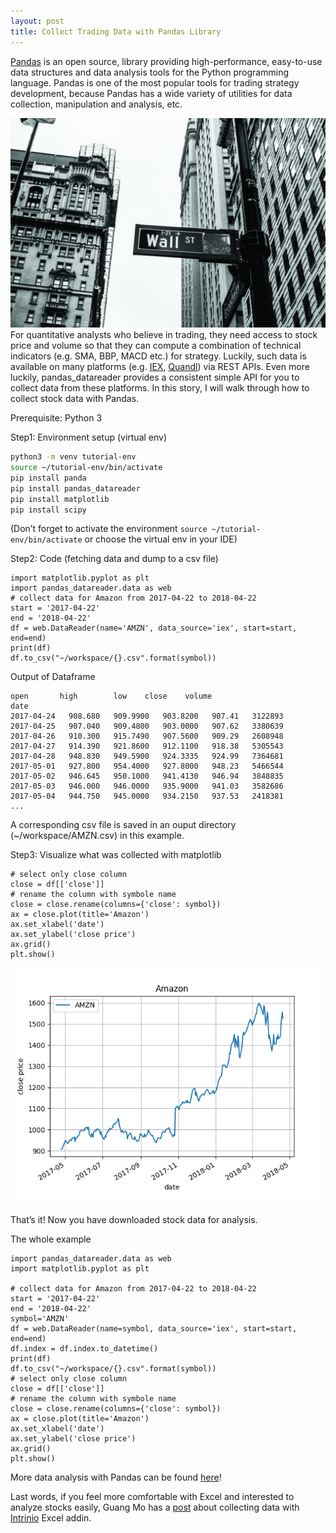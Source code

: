 ```yaml
---
layout: post
title: Collect Trading Data with Pandas Library
---
```


[Pandas](https://pandas.pydata.org/) is an open source, library providing high-performance, easy-to-use data structures and data analysis tools for the Python programming language. Pandas is one of the most popular tools for trading strategy development, because Pandas has a wide variety of utilities for data collection, manipulation and analysis, etc.

![header](/images/collect-header.jpeg)
For quantitative analysts who believe in trading, they need access to stock price and volume so that they can compute a combination of technical indicators (e.g. SMA, BBP, MACD etc.) for strategy. Luckily, such data is available on many platforms (e.g. [IEX](https://iextrading.com/developer/), [Quandl](https://www.quandl.com/)) via REST APIs. Even more luckily, pandas_datareader provides a consistent simple API for you to collect data from these platforms. In this story, I will walk through how to collect stock data with Pandas.

Prerequisite: Python 3

Step1: Environment setup (virtual env)
```bash
python3 -m venv tutorial-env
source ~/tutorial-env/bin/activate
pip install panda
pip install pandas_datareader
pip install matplotlib
pip install scipy
```
(Don’t forget to activate the environment `source ~/tutorial-env/bin/activate` or choose the virtual env in your IDE)

Step2: Code (fetching data and dump to a csv file)
```
import matplotlib.pyplot as plt
import pandas_datareader.data as web
# collect data for Amazon from 2017-04-22 to 2018-04-22
start = '2017-04-22'
end = '2018-04-22'
df = web.DataReader(name='AMZN', data_source='iex', start=start, end=end)
print(df)
df.to_csv("~/workspace/{}.csv".format(symbol))
```
Output of Dataframe
```
open       high        low    close    volume
date                                                         
2017-04-24   908.680   909.9900   903.8200   907.41   3122893
2017-04-25   907.040   909.4800   903.0000   907.62   3380639
2017-04-26   910.300   915.7490   907.5600   909.29   2608948
2017-04-27   914.390   921.8600   912.1100   918.38   5305543
2017-04-28   948.830   949.5900   924.3335   924.99   7364681
2017-05-01   927.800   954.4000   927.8000   948.23   5466544
2017-05-02   946.645   950.1000   941.4130   946.94   3848835
2017-05-03   946.000   946.0000   935.9000   941.03   3582686
2017-05-04   944.750   945.0000   934.2150   937.53   2418381
...
```
A corresponding csv file is saved in an ouput directory (~/workspace/AMZN.csv) in this example.

Step3: Visualize what was collected with matplotlib

```
# select only close column
close = df[['close']]
# rename the column with symbole name
close = close.rename(columns={'close': symbol})
ax = close.plot(title='Amazon')
ax.set_xlabel('date')
ax.set_ylabel('close price')
ax.grid()
plt.show()
```

![img](/images/collect1.png)

That’s it! Now you have downloaded stock data for analysis.

The whole example
```
import pandas_datareader.data as web
import matplotlib.pyplot as plt

# collect data for Amazon from 2017-04-22 to 2018-04-22
start = '2017-04-22'
end = '2018-04-22'
symbol='AMZN'
df = web.DataReader(name=symbol, data_source='iex', start=start, end=end)
df.index = df.index.to_datetime()
print(df)
df.to_csv("~/workspace/{}.csv".format(symbol))
# select only close column
close = df[['close']]
# rename the column with symbole name
close = close.rename(columns={'close': symbol})
ax = close.plot(title='Amazon')
ax.set_xlabel('date')
ax.set_ylabel('close price')
ax.grid()
plt.show()
```
More data analysis with Pandas can be found [here](https://www.investopedia.com/trading/using-bollinger-bands-to-gauge-trends/)!


Last words, if you feel more comfortable with Excel and interested to analyze stocks easily, Guang Mo has a [post](https://medium.com/@guangmo/a-simple-approach-to-data-driven-stock-analysis-152d4ad3c72c) about collecting data with [Intrinio](http://docs.intrinio.com/excel-addin#getting-your-access-key) Excel addin.

